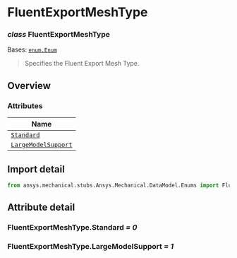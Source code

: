 # FluentExportMeshType

<a id="FluentExportMeshType"></a>

### *class* FluentExportMeshType

Bases: [`enum.Enum`](https://docs.python.org/3/library/enum.html#enum.Enum)

> Specifies the Fluent Export Mesh Type.

> <!-- !! processed by numpydoc !! -->

<a id="overview"></a>

## Overview

### Attributes

| Name |
| ---------------------------------------------------------------- |
| [`Standard`](#FluentExportMeshType.Standard) |
| [`LargeModelSupport`](#FluentExportMeshType.LargeModelSupport) |

<a id="import-detail"></a>

## Import detail

```python
from ansys.mechanical.stubs.Ansys.Mechanical.DataModel.Enums import FluentExportMeshType
```

<a id="attribute-detail"></a>

## Attribute detail

<a id="FluentExportMeshType.Standard"></a>

### FluentExportMeshType.Standard *= 0*

<a id="FluentExportMeshType.LargeModelSupport"></a>

### FluentExportMeshType.LargeModelSupport *= 1*
